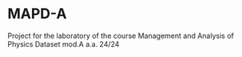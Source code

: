 # MAPD-A
Project for the laboratory of the course Management and Analysis of Physics Dataset mod.A a.a. 24/24
